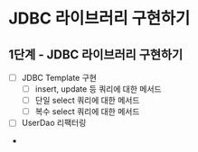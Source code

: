 # JDBC 라이브러리 구현하기

## 1단계 - JDBC 라이브러리 구현하기

- [ ] JDBC Template 구현
    - [ ] insert, update 등 쿼리에 대한 메서드
    - [ ] 단일 select 쿼리에 대한 메서드
    - [ ] 복수 select 쿼리에 대한 메서드

- [ ] UserDao 리팩터링
- 

